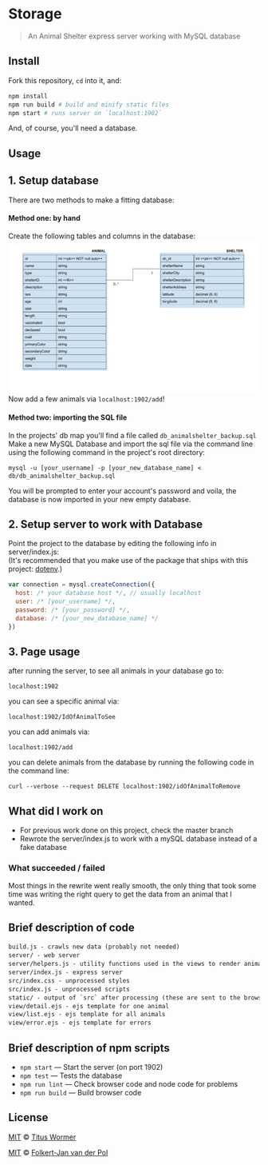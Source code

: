 <!-- lint disable no-html -->

# Storage

> An Animal Shelter express server working with MySQL database

## Install

Fork this repository, `cd` into it, and:

```bash
npm install
npm run build # build and minify static files
npm start # runs server on `localhost:1902`
```
And, of course, you'll need a database.
## Usage
## 1. Setup database

There are two methods to make a fitting database:
#### Method one: by hand
Create the following tables and columns in the database:
![Database example](/screenshot_databasegraph.png)
Now add a few animals via `localhost:1902/add`!

#### Method two: importing the SQL file
In the projects' db map you'll find a file called `db_animalshelter_backup.sql`   
Make a new MySQL Database and import the sql file via the command line using the following command in the project's root directory:
```
mysql -u [your_username] -p [your_new_database_name] < db/db_animalshelter_backup.sql
```
You will be prompted to enter your account's password and voila, the database is now imported in your new empty database.

## 2. Setup server to work with Database
Point the project to the database by editing the following info in server/index.js:   
(It's recommended that you make use of the package that ships with this project: [dotenv](https://www.npmjs.com/package/dotenv).)
```js
var connection = mysql.createConnection({
  host: /* your database host */, // usually localhost
  user: /* [your_username] */,
  password: /* [your_password] */,
  database: /* [your_new_database_name] */
})
```
## 3. Page usage

after running the server, to see all animals in your database go to:
```
localhost:1902
```
you can see a specific animal via:
```
localhost:1902/IdOfAnimalToSee
```
you can add animals via:
```
localhost:1902/add   
```
you can delete animals from the database by running the following code in the command line:
```
curl --verbose --request DELETE localhost:1902/idOfAnimalToRemove
```

## What did I work on

* For previous work done on this project, check the master branch
* Rewrote the server/index.js to work with a mySQL database instead of a fake database


### What succeeded / failed

Most things in the rewrite went really smooth, the only thing that took some time was writing the right query to get the data from an animal that I wanted.

## Brief description of code

```txt
build.js - crawls new data (probably not needed)
server/ - web server
server/helpers.js - utility functions used in the views to render animals
server/index.js - express server
src/index.css - unprocessed styles
src/index.js - unprocessed scripts
static/ - output of `src` after processing (these are sent to the browser)
view/detail.ejs - ejs template for one animal
view/list.ejs - ejs template for all animals
view/error.ejs - ejs template for errors
```

## Brief description of npm scripts

*   `npm start` — Start the server (on port 1902)
*   `npm test` — Tests the database
*   `npm run lint` — Check browser code and node code for problems
*   `npm run build` — Build browser code

## License

[MIT][] © [Titus Wormer][author]

[MIT][] © [Folkert-Jan van der Pol][student]

[mit]: license

[author]: http://wooorm.com
[student]: https://github.com/FJvdPol

[assignment]: https://github.com/cmda-be/course-17-18/blob/master/week-5.md#storage

[nycacc]: http://nycacc.org
